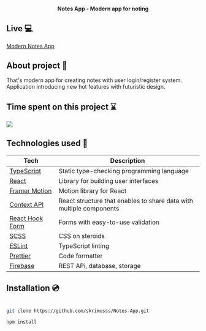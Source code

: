 
<h4 align="center">Notes App - Modern app for noting</h4>

## Live 💻

<a href='https://skrimusss.github.io/Notes-App'>Modern Notes App</a>

## About project 🤩

That's modern app for creating notes with user login/register system. Application introducing new hot features with futuristic design.

## Time spent on this project ⌛️

<img src='https://wakatime.com/badge/user/e5c27326-8485-48e4-9b41-02d5552c2226/project/addb37dd-75a8-4e9d-873f-44b04439781d.svg' />

## Technologies used 💎

| Tech                                                      | Description                                                         |
| --------------------------------------------------------- | ------------------------------------------------------------------- |
| [TypeScript](https://www.typescriptlang.org/)             | Static type-checking programming language                           |
| [React](https://reactjs.org/)                             | Library for building user interfaces                                |
| [Framer Motion](https://www.framer.com/motion/)           | Motion library for React                                            |
| [Context API](https://reactjs.org/docs/context.html)      | React structure that enables to share data with multiple components |
| [React Hook Form](https://react-hook-form.com)            | Forms with easy-to-use validation                                   |
| [SCSS](https://sass-lang.com)                             | CSS on steroids                                                     |
| [ESLint](https://eslint.org/)                             | TypeScript linting                                                  |
| [Prettier](https://prettier.io/)                          | Code formatter                                                      |
| [Firebase](https://firebase.google.com/)                  | REST APi, database, storage                                         |

## Installation 💿

```bash

git clone https://github.com/skrimusss/Notes-App.git

npm install

```
